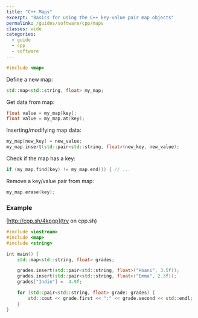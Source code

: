 ```yaml
---
title: "C++ Maps"
excerpt: "Basics for using the C++ key-value pair map objects"
permalink: /guides/software/cpp/maps
classes: wide
categories:
  - guide
  - cpp
  - software
---
```


```cpp
#include <map>
```

Define a new map:
```cpp
std::map<std::string, float> my_map;
```

Get data from map:
```cpp
float value = my_map[key];
float value = my_map.at(key);
```

Inserting/modifying map data:
```cpp
my_map[new_key] = new_value;
my_map.insert(std::pair<std::string, float>(new_key, new_value);
```

Check if the map has a key:
```cpp
if (my_map.find(key) != my_map.end()) { // ...
```

Remove a key/value pair from map:
```cpp
my_map.erase(key);
```

### Example

[http://cpp.sh/4kpgp](try on cpp.sh)

```cpp
#include <iostream>
#include <map>
#include <string>

int main() {
	std::map<std::string, float> grades;

	grades.insert(std::pair<std::string, float>("Hoani", 3.5f));
	grades.insert(std::pair<std::string, float>("Emma", 2.3f));
	grades["Indie"] =  4.9f;

	for (std::pair<std::string, float> grade: grades) {
		std::cout << grade.first << ":" << grade.second << std::endl;
	}
}
```

